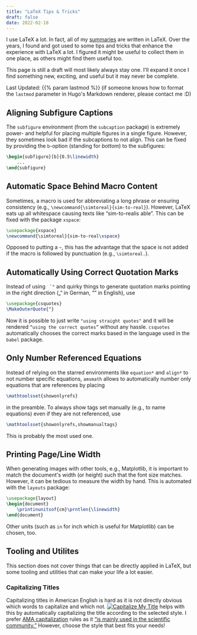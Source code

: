 ```yaml
---
title: "LaTeX Tips & Tricks"
draft: false
date: 2022-02-18
---
```


I use LaTeX a lot.
In fact, all of my [summaries](/summaries) are written in LaTeX.
Over the years, I found and got used to some tips and tricks that enhance the experience with LaTeX a lot.
I figured it might be useful to collect them in one place, as others might find them useful too.

This page is still a draft will most likely always stay one.
I'll expand it once I find something new, exciting, and useful but it may never be complete.

Last Updated: {{% param lastmod %}} (if someone knows how to format the `lastmod` parameter in Hugo's Markdown renderer, please contact me :D)


## Aligning Subfigure Captions
The `subfigure` environment (from the `subcaption` package) is extremely power- and helpful for placing multiple figures in a single figure.
However, they sometimes look bad if the subcaptions to not align.
This can be fixed by providing the `b`-option (standing for *bottom*) to the subfigures:
```latex
\begin{subfigure}[b]{0.5\linewidth}
    ...
\end{subfigure}
```


## Automatic Space Behind Macro Content
Sometimes, a macro is used for abbreviating a long phrase or ensuring consistency (e.g., `\newcommand{\simtoreal}{sim-to-real}`).
However, LaTeX eats up all whitespace causing texts like “sim-to-realis able”.
This can be fixed with the package `xspace`:
```latex
\usepackage{xspace}
\newcommand{\simtoreal}{sim-to-real\xspace}
```
Opposed to putting a `~`, this has the advantage that the space is not added if the macro is followed by punctuation (e.g., `\simtoreal.`).


## Automatically Using Correct Quotation Marks
Instead of using `` `"`` and quirky things to generate quotation marks pointing in the right direction („“ in German, “” in English), use
```latex
\usepackage{csquotes}
\MakeOuterQuote{"}
```
Now it is possible to just write `"using straight quotes"` and it will be rendered `“using the correct quotes”` without any hassle.
`csquotes` automatically chooses the correct marks based in the language used in the `babel` package.


## Only Number Referenced Equations
Instead of relying on the starred environments like `equation*` and `align*` to not number specific equations, `amsmath` allows to automatically number only equations that are references by placing
```latex
\mathtoolsset{showonlyrefs}
```
in the preamble. To always show tags set manually (e.g., to name equations) even if they are not referenced, use
```latex
\mathtoolsset{showonlyrefs,showmanualtags}
```
This is probably the most used one.


## Printing Page/Line Width
When generating images with other tools, e.g., Matplotlib, it is important to match the document's width (or height) such that the font size matches.
However, it can be tedious to measure the width by hand.
This is automated with the `layouts` package:
```latex
\usepackage{layout}
\begin{document}
    \printinunitsof{cm}\prntlen{\linewidth}
\end{document}
```
Other units (such as `in` for inch which is useful for Matplotlib) can be chosen, too.


## Tooling and Utilites
This section does not cover things that can be directly applied in LaTeX, but some tooling and utilities that can make your life a lot easier.

### Capitalizing Titles
Capitalizing titles in American English is hard as it is not directly obvious which words to capitalize and which not.
[![Capitalize My Title](https://capitalizemytitle.com/wp-content/uploads/2020/11/logo-v1.svg)](https://capitalizemytitle.com/style/AMA)
helps with this by automatically capitalizing the title according to the selected style.
I prefer [AMA capitalization](https://capitalizemytitle.com/#capitalizationrules) rules as it [“is mainly used in the scientific community.”](https://capitalizemytitle.com/#capitalizationrules)
However, choose the style that best fits your needs!
